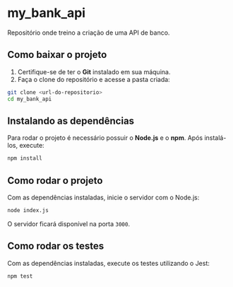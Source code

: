 # my_bank_api

Repositório onde treino a criação de uma API de banco.

## Como baixar o projeto

1. Certifique-se de ter o **Git** instalado em sua máquina.
2. Faça o clone do repositório e acesse a pasta criada:

```bash
git clone <url-do-repositorio>
cd my_bank_api
```

## Instalando as dependências

Para rodar o projeto é necessário possuir o **Node.js** e o **npm**. Após instalá-los, execute:

```bash
npm install
```

## Como rodar o projeto

Com as dependências instaladas, inicie o servidor com o Node.js:

```bash
node index.js
```

O servidor ficará disponível na porta `3000`.

## Como rodar os testes

Com as dependências instaladas, execute os testes utilizando o Jest:

```bash
npm test
```
